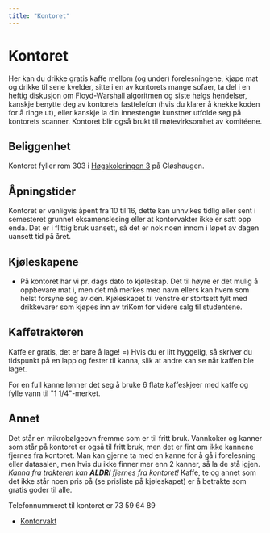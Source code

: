 ```yaml
---
title: "Kontoret"
---
```


# Kontoret





Her kan du drikke gratis kaffe mellom (og under) forelesningene, kjøpe mat og drikke til sene kvelder, sitte i en av kontorets mange sofaer, ta del i en heftig diskusjon om Floyd-Warshall algoritmen og siste helgs hendelser, kanskje benytte deg av kontorets fasttelefon (hvis du klarer å knekke koden for å ringe ut), eller kanskje la din innestengte kunstner utfolde seg på kontorets scanner. Kontoret blir også brukt til møtevirksomhet av komitéene.

## Beliggenhet

Kontoret fyller rom 303 i [Høgskoleringen 3](http://maps.google.com/maps?f=q&source=s_q&hl=en&geocode=&q=h%C3%B8gskoleringen+3&aq=&sll=63.418013,10.406225&sspn=0.002048,0.007923&ie=UTF8&hq=&hnear=H%C3%B8gskoleringen+3,+7034+Trondheim,+S%C3%B8r-Tr%C3%B8ndelag,+Norway&ll=63.4184,10.405898&spn=0.00819,0.031693&z=16) på Gløshaugen. 

## Åpningstider

Kontoret er vanligvis åpent fra 10 til 16, dette kan unnvikes tidlig eller sent i semesteret grunnet eksamenslesing eller at kontorvakter ikke er satt opp enda. Det er i flittig bruk uansett, så det er nok noen innom i løpet av dagen uansett tid på året.

## Kjøleskapene
- På kontoret har vi pr. dags dato to kjøleskap. Det til høyre er det mulig å oppbevare mat i, men det må merkes med navn ellers kan hvem som helst forsyne seg av den. Kjøleskapet til venstre er stortsett fylt med drikkevarer som kjøpes inn av triKom for videre salg til studentene. 

## Kaffetrakteren

Kaffe er gratis, det er bare å lage! =)
Hvis du er litt hyggelig, så skriver du tidspunkt på en lapp og fester til kanna, slik at andre kan se når kaffen ble laget.

For en full kanne lønner det seg å bruke 6 flate kaffeskjeer med kaffe og fylle vann til "1 1/4"-merket.

## Annet

Det står en mikrobølgeovn fremme som er til fritt bruk.
Vannkoker og kanner som står på kontoret er også til fritt bruk, men det er fint om ikke kannene fjernes fra kontoret. Man kan gjerne ta med en kanne for å gå i forelesning eller datasalen, men hvis du ikke finner mer enn 2 kanner, så la de stå igjen. _Kanna fra trakteren kan **ALDRI** fjernes fra kontoret!_
Kaffe, te og annet som det ikke står noen pris på (se prisliste på kjøleskapet) er å betrakte som gratis goder til alle.

Telefonnummeret til kontoret er 73 59 64 89


- [Kontorvakt](/wiki/online/kontoret/kontorvakt)